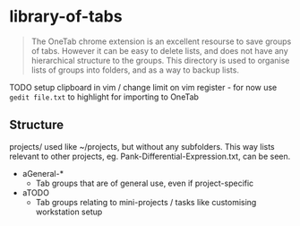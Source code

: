 # library-of-tabs
> The OneTab chrome extension is an excellent resourse to save groups of tabs. However it can be easy to delete lists, and does not have any hierarchical structure to the groups. This directory is used to organise lists of groups into folders, and as a way to backup lists. 

TODO setup clipboard in vim / change limit on vim register - for now use `gedit file.txt` to highlight for importing to OneTab

## Structure

projects/ used like ~/projects, but without any subfolders. This way lists relevant to other projects, eg. Pank-Differential-Expression.txt, can be seen.

 - aGeneral-\*
   - Tab groups that are of general use, even if project-specific
 - aTODO
   - Tab groups relating to mini-projects / tasks like customising workstation setup



